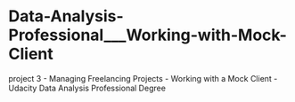 # Data-Analysis-Professional___Working-with-Mock-Client
project 3 - Managing Freelancing Projects - Working with a Mock Client - Udacity Data Analysis Professional Degree
